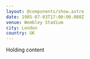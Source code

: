 ```yaml
---
layout: @components/show.astro
date: 1985-07-03T17:00:00.000Z
venue: Wembley Stadium
city: London
country: UK
---
```

Holding content